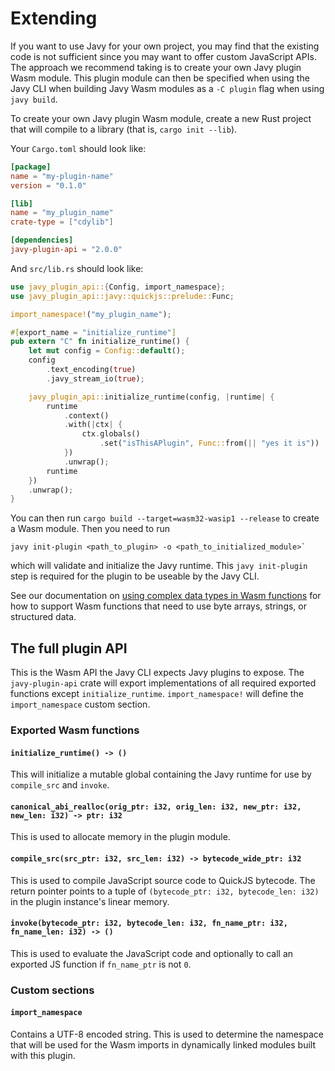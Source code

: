 # Extending

If you want to use Javy for your own project, you may find that the existing
code is not sufficient since you may want to offer custom JavaScript APIs. The
approach we recommend taking is to create your own Javy plugin Wasm module.
This plugin module can then be specified when using the Javy CLI when building
Javy Wasm modules as a `-C plugin` flag when using `javy build`.

To create your own Javy plugin Wasm module, create a new Rust project that
will compile to a library (that is, `cargo init --lib`).

Your `Cargo.toml` should look like:

```toml
[package]
name = "my-plugin-name"
version = "0.1.0"

[lib]
name = "my_plugin_name"
crate-type = ["cdylib"]

[dependencies]
javy-plugin-api = "2.0.0"
```

And `src/lib.rs` should look like:

```rust
use javy_plugin_api::{Config, import_namespace};
use javy_plugin_api::javy::quickjs::prelude::Func;

import_namespace!("my_plugin_name");

#[export_name = "initialize_runtime"]
pub extern "C" fn initialize_runtime() {
    let mut config = Config::default();
    config
        .text_encoding(true)
        .javy_stream_io(true);

    javy_plugin_api::initialize_runtime(config, |runtime| {
        runtime
            .context()
            .with(|ctx| {
                ctx.globals()
                    .set("isThisAPlugin", Func::from(|| "yes it is"))
            })
            .unwrap();
        runtime
    })
    .unwrap();
}
```

You can then run `cargo build --target=wasm32-wasip1 --release` to create a
Wasm module. Then you need to run

```
javy init-plugin <path_to_plugin> -o <path_to_initialized_module>`
```

which will validate and initialize the Javy runtime. This `javy init-plugin`
step is required for the plugin to be useable by the Javy CLI.

See our documentation on [using complex data types in Wasm
functions](./contributing-complex-data-types.md) for how to support Wasm
functions that need to use byte arrays, strings, or structured data.

## The full plugin API

This is the Wasm API the Javy CLI expects Javy plugins to expose. The
`javy-plugin-api` crate will export implementations of all required exported
functions except `initialize_runtime`. `import_namespace!` will define the
`import_namespace` custom section.

### Exported Wasm functions

#### `initialize_runtime() -> ()`

This will initialize a mutable global containing the Javy runtime for use by
`compile_src` and `invoke`.

#### `canonical_abi_realloc(orig_ptr: i32, orig_len: i32, new_ptr: i32, new_len: i32) -> ptr: i32`

This is used to allocate memory in the plugin module.

#### `compile_src(src_ptr: i32, src_len: i32) -> bytecode_wide_ptr: i32`

This is used to compile JavaScript source code to QuickJS bytecode. The return
pointer points to a tuple of `(bytecode_ptr: i32, bytecode_len: i32)` in the
plugin instance's linear memory.

#### `invoke(bytecode_ptr: i32, bytecode_len: i32, fn_name_ptr: i32, fn_name_len: i32) -> ()`

This is used to evaluate the JavaScript code and optionally to call an exported
JS function if `fn_name_ptr` is not `0`.

### Custom sections

#### `import_namespace`

Contains a UTF-8 encoded string. This is used to determine the namespace that
will be used for the Wasm imports in dynamically linked modules built with this
plugin.
